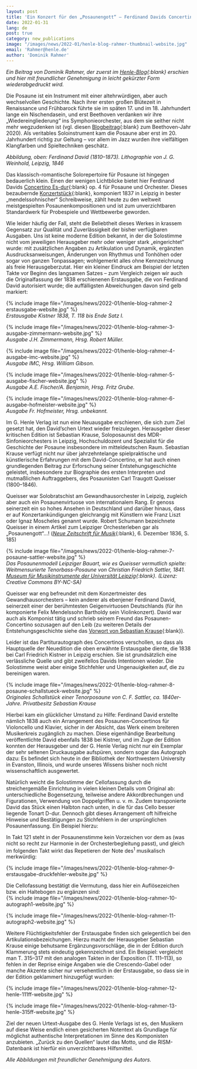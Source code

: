 ```yaml
---
layout: post
title: 'Ein Konzert für den „Posaunengott“ – Ferdinand Davids Concertino op. 4 endlich im Henle-Urtext'
date: 2022-01-31
lang: de
post: true
category: new_publications
image: "/images/news/2022-01/henle-blog-rahmer-thumbnail-website.jpg"
email: 'Rahmer@henle.de'
author: 'Dominik Rahmer'
---
```


_Ein Beitrag von Dominik Rahmer, der zuerst im [Henle-Blog](https://www.henle.de/blog/de/2022/01/17/ein-konzert-fuer-den-posaunengott/){:blank} erschien und hier mit freundlicher Genehmigung in leicht gekürzter Form wiederabgedruckt wird._

Die Posaune ist ein Instrument mit einer altehrwürdigen, aber auch wechselvollen Geschichte. Nach ihrer ersten großen Blütezeit in Renaissance und Frühbarock führte sie im späten 17. und im 18. Jahrhundert lange ein Nischendasein, und erst Beethoven verdanken wir ihre „Wiedereingliederung“ ins Symphonieorchester, aus dem sie seither nicht mehr wegzudenken ist (vgl. diesen [Blogbeitrag](https://www.henle.de/blog/de/2020/08/31/die-posaune-in-beethovens-symphonien/){:blank} zum Beethoven-Jahr 2020). Als veritables Soloinstrument kam die Posaune aber erst im 20. Jahrhundert richtig zur Geltung – vor allem im Jazz wurden ihre vielfältigen Klangfarben und Spieltechniken geschätz.  

_Abbildung, oben: Ferdinand David (1810–1873). Lithographie von J. G. Weinhold, Leipzig, 1846_  

Das klassisch-romantische Solorepertoire für Posaune ist hingegen bedauerlich klein. Einen der wenigen Lichtblicke bietet hier Ferdinand Davids [Concertino Es-dur](https://opac.rism.info/search?id=1001004892&View=rism){:blank} op. 4 für Posaune und Orchester. Dieses bezaubernde [Konzertstück](https://opac.rism.info/search?id=1001004891&View=rism){:blank}, komponiert 1837 in Leipzig in bester „mendelssohnischer“ Schreibweise, zählt heute zu den weltweit meistgespielten Posaunenkompositionen und ist zum unverzichtbaren Standardwerk für Probespiele und Wettbewerbe geworden.

Wie leider häufig der Fall, steht die Beliebtheit dieses Werkes in krassem Gegensatz zur Qualität und Zuverlässigkeit der bisher verfügbaren Ausgaben. Uns ist keine moderne Edition bekannt, in der die Solostimme nicht vom jeweiligen Herausgeber mehr oder weniger stark „eingerichtet“ wurde: mit zusätzlichen Angaben zu Artikulation und Dynamik, ergänzten Ausdrucksanweisungen, Änderungen von Rhythmus und Tonhöhen oder sogar von ganzen Tonpassagen; wohlgemerkt alles ohne Kennzeichnung als freie Herausgeberzutat. Hier ein kleiner Eindruck am Beispiel der letzten Takte vor Beginn des langsamen Satzes – zum Vergleich zeigen wir auch die Originalfassung der 1838 erschienenen Erstausgabe, die von Ferdinand David autorisiert wurde; die auffälligsten Abweichungen davon sind gelb markiert:  

{% include image file="/images/news/2022-01/henle-blog-rahmer-2 erstausgabe-website.jpg" %}  
_Erstausgabe Kistner 1838, T. 118 bis Ende Satz I._  
  

{% include image file="/images/news/2022-01/henle-blog-rahmer-3-ausgabe-zimmermann-website.jpg" %}  
_Ausgabe J.H. Zimmermann, Hrsg. Robert Müller._  
  
{% include image file="/images/news/2022-01/henle-blog-rahmer-4-ausgabe-imc-website.jpg" %}  
_Ausgabe IMC, Hrsg. William Gibson._
   
   
{% include image file="/images/news/2022-01/henle-blog-rahmer-5-ausgabe-fischer-website.jpg" %}  
_Ausgabe A.E. Fischer/A. Benjamin, Hrsg. Fritz Grube._  
 

{% include image file="/images/news/2022-01/henle-blog-rahmer-6-ausgabe-hofmeister-website.jpg" %}  
_Ausgabe Fr. Hofmeister, Hrsg. unbekannt._  

Im G. Henle Verlag ist nun eine Neuausgabe erschienen, die sich zum Ziel gesetzt hat, den David’schen Urtext wieder freizulegen. Herausgeber dieser kritischen Edition ist Sebastian Krause, Soloposaunist des MDR-Sinfonieorchesters in Leipzig, Hochschuldozent und Spezialist für die Geschichte der Posaune insbesondere im mitteldeutschen Raum. Sebastian Krause verfügt nicht nur über jahrzehntelange spielpraktische und künstlerische Erfahrungen mit dem David-Concertino, er hat auch einen grundlegenden Beitrag zur Erforschung seiner Entstehungsgeschichte geleistet, insbesondere zur Biographie des ersten Interpreten und mutmaßlichen Auftraggebers, des Posaunisten Carl Traugott Queisser (1800–1846).  

Queisser war Solobratschist am Gewandhausorchester in Leipzig, zugleich aber auch ein Posaunenvirtuose von internationalem Rang. Er genoss seinerzeit ein so hohes Ansehen in Deutschland und darüber hinaus, dass er auf Konzertankündigungen gleichrangig mit Künstlern wie Franz Liszt oder Ignaz Moscheles genannt wurde. Robert Schumann bezeichnete Queisser in einem Artikel zum Leipziger Orchesterleben gar als „Posaunengott“…! ([_Neue Zeitschrift für Musik_](https://www.digitale-sammlungen.de/de/view/bsb10527926?page=194,195){:blank}, 6. Dezember 1836, S. 185)

{% include image file="/images/news/2022-01/henle-blog-rahmer-7-posaune-sattler-website.jpg" %}   
_Das Posaunenmodell Leipziger Bauart, wie es Queisser vermutlich spielte: Weitmensurierte Tenorbass-Posaune von Christian Friedrich Sattler, 1841. [Museum für Musikinstrumente der Universität Leipzig](https://www.europeana.eu/de/item/09102/_ULEI_M0003731){:blank}. (Lizenz: Creative Commons BY-NC-SA)_  

Queisser war eng befreundet mit dem Konzertmeister des Gewandhausorchesters – kein anderer als ebenjener Ferdinand David, seinerzeit einer der berühmtesten Geigenvirtuosen Deutschlands (für ihn komponierte Felix Mendelssohn Bartholdy sein Violinkonzert). David war auch als Komponist tätig und schrieb seinem Freund das Posaunen-Concertino sozusagen auf den Leib (zu weiteren Details der Entstehungsgeschichte siehe das [Vorwort von Sebastian Krause](https://www.henle.de/media/foreword/1155.pdf){:blank}).  

Leider ist das Partiturautograph des Concertinos verschollen, so dass als Hauptquelle der Neuedition die oben erwähnte Erstausgabe diente, die 1838 bei Carl Friedrich Kistner in Leipzig erschien. Sie ist grundsätzlich eine verlässliche Quelle und gibt zweifellos Davids Intentionen wieder. Die Solostimme weist aber einige Stichfehler und Ungenauigkeiten auf, die zu bereinigen waren.  

{% include image file="/images/news/2022-01/henle-blog-rahmer-8-posaune-schallstueck-website.jpg" %}  
_Originales Schallstück einer Tenorposaune von C. F. Sattler, ca. 1840er-Jahre. Privatbesitz Sebastian Krause_  

Hierbei kam ein glücklicher Umstand zu Hilfe: Ferdinand David erstellte nämlich 1838 auch ein Arrangement des Posaunen-Concertinos für Violoncello und Klavier, sicher in der Absicht, das Werk einem breiteren Musikerkreis zugänglich zu machen. Diese eigenhändige Bearbeitung veröffentlichte David ebenfalls 1838 bei Kistner, und im Zuge der Edition konnten der Herausgeber und der G. Henle Verlag nicht nur ein Exemplar der sehr seltenen Druckausgabe aufspüren, sondern sogar das Autograph dazu: Es befindet sich heute in der Bibliothek der Northwestern University in Evanston, Illinois, und wurde unseres Wissens bisher noch nicht wissenschaftlich ausgewertet.  

Natürlich weicht die Solostimme der Cellofassung durch die streichergemäße Einrichtung in vielen kleinen Details vom Original ab: unterschiedliche Bogensetzung, teilweise andere Akkordbrechungen und Figurationen, Verwendung von Doppelgriffen u. v. m. Zudem transponierte David das Stück einen Halbton nach unten, in die für das Cello besser liegende Tonart D-dur. Dennoch gibt dieses Arrangement oft hilfreiche Hinweise und Bestätigungen zu Stichfehlern in der ursprünglichen Posaunenfassung. Ein Beispiel hierzu:  

In Takt 121 steht in der Posaunenstimme kein Vorzeichen vor dem as (was nicht so recht zur Harmonie in der Orchesterbegleitung passt), und gleich im folgenden Takt wirkt das Repetieren der Note des<sup>1</sup> musikalisch merkwürdig:  

{% include image file="/images/news/2022-01/henle-blog-rahmer-9-erstausgabe-druckfehler-website.jpg" %}   

Die Cellofassung bestätigt die Vermutung, dass hier ein Auflösezeichen bzw. ein Haltebogen zu ergänzen sind:  
{% include image file="/images/news/2022-01/henle-blog-rahmer-10-autograph1-website.jpg" %}  

{% include image file="/images/news/2022-01/henle-blog-rahmer-11-autograph2-website.jpg" %}  

Weitere Flüchtigkeitsfehler der Erstausgabe finden sich gelegentlich bei den Artikulationsbezeichungen. Hierzu macht der Herausgeber Sebastian Krause einige behutsame Ergänzungsvorschläge, die in der Edition durch Klammerung stets eindeutig gekennzeichnet sind. Ein Beispiel: vergleicht man T. 315–317 mit den analogen Takten in der Exposition (T. 111–113), so fehlen in der Reprise einige Angaben wie die Crescendo-Gabel oder manche Akzente sicher nur versehentlich in der Erstausgabe, so dass sie in der Edition geklammert hinzugefügt wurden:  

{% include image file="/images/news/2022-01/henle-blog-rahmer-12-henle-111ff-website.jpg" %}   

{% include image file="/images/news/2022-01/henle-blog-rahmer-13-henle-315ff-website.jpg" %}  

Ziel der neuen Urtext-Ausgabe des G. Henle Verlags ist es, den Musikern auf diese Weise endlich einen gesicherten Notentext als Grundlage für möglichst authentische Interpretationen im Sinne des Komponisten anzubieten. „Zurück zu den Quellen“ lautet das Motto, und die RISM-Datenbank ist hierfür ein unverzichtbares Hilfsmittel.    

_Alle Abbildungen mit freundlicher Genehmigung des Autors._
